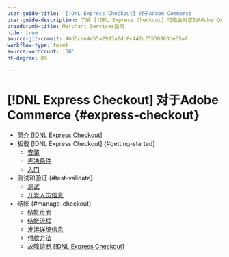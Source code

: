 ```yaml
---
user-guide-title: '[!DNL Express Checkout] 对于Adobe Commerce'
user-guide-description: 了解 [!DNL Express Checkout] 可能会对您的Adobe Commerce实例以及如何成功载入和设置扩展有所帮助。
breadcrumb-title: Merchant Services指南
hide: true
source-git-commit: 46d5cae4e55a2983a2dc8c442cf5530803be65af
workflow-type: tm+mt
source-wordcount: '50'
ht-degree: 0%

---
```



# [!DNL Express Checkout] 对于Adobe Commerce {#express-checkout}

- [简介 [!DNL Express Checkout]](overview.md)
- 板载 [!DNL Express Checkout] {#getting-started}
   - [安装](install.md)
   - [先决条件](prerequisites.md)
   - [入门](onboarding.md)
- 测试和验证 {#test-validate}
   - [测试](testing.md)
   - [开发人员信息](developer.md)
- 结帐 {#manage-checkout}
   - [结帐页面](checkout-page.md)
   - [结帐流程](checkout-flow.md)
   - [发运详细信息](shipping-details.md)
   - [付款方法](payment-methods.md)
   - [故障诊断 [!DNL Express Checkout]](troubleshooting.md)
